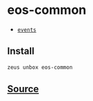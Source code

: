 
eos-common
====================









* [`events`](events.md)




## Install
```bash
zeus unbox eos-common
```













## [Source](https://github.com/liquidapps-io/zeus-sdk/tree/master/boxes/groups/eos-framework/eos-common)
